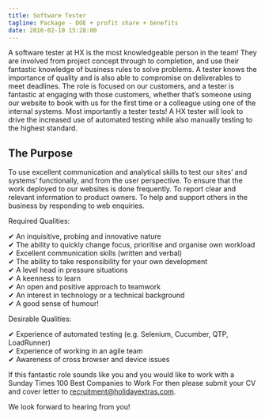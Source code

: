 ```yaml
---
title: Software Tester
tagline: Package - DOE + profit share + benefits
date: 2016-02-10 15:28:00
---
```


A software tester at HX is the most knowledgeable person in the team! They are involved from project concept through to completion, and use their fantastic knowledge of business rules to solve problems. A tester knows the importance of quality and is also able to compromise on deliverables to meet deadlines. The role is focused on our customers, and a tester is fantastic at engaging with those customers, whether that’s someone using our website to book with us for the first time or a colleague using one of the internal systems. Most importantly a tester tests! A HX tester will look to drive the increased use of automated testing while also manually testing to the highest standard.

## The Purpose

To use excellent communication and analytical skills to test our sites’ and systems’ functionally, and from the user perspective. To ensure that the work deployed to our websites is done frequently. To report clear and relevant information to product owners. To help and support others in the business by responding to web enquiries.

Required Qualities:

&#10004; An inquisitive, probing and innovative nature  
&#10004; The ability to quickly change focus, prioritise and organise own workload  
&#10004; Excellent communication skills (written and verbal)  
&#10004; The ability to take responsibility for your own development  
&#10004; A level head in pressure situations  
&#10004; A keenness to learn  
&#10004; An open and positive approach to teamwork  
&#10004; An interest in technology or a technical background  
&#10004; A good sense of humour!  

Desirable Qualities:

&#10004; Experience of automated testing (e.g. Selenium, Cucumber, QTP, LoadRunner)  
&#10004; Experience of working in an agile team  
&#10004; Awareness of cross browser and device issues  


If this fantastic role sounds like you and you would like to work with a Sunday Times 100 Best Companies to Work For then please submit your CV and cover letter to [recruitment@holidayextras.com](mailto:recruitment@holidayextras.com).

We look forward to hearing from you!
